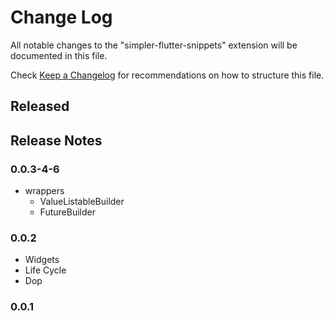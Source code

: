 # Change Log

All notable changes to the "simpler-flutter-snippets" extension will be documented in this file.

Check [Keep a Changelog](http://keepachangelog.com/) for recommendations on how to structure this file.

## Released

## Release Notes

### 0.0.3-4-6
  - wrappers
    - ValueListableBuilder
    - FutureBuilder
### 0.0.2
  - Widgets
  - Life Cycle
  - Dop
### 0.0.1
